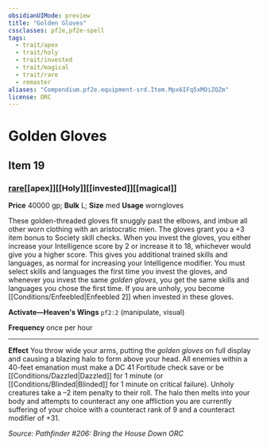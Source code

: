```yaml
---
obsidianUIMode: preview
title: "Golden Gloves"
cssclasses: pf2e,pf2e-spell
tags:
  - trait/apex
  - trait/holy
  - trait/invested
  - trait/magical
  - trait/rare
  - remaster
aliases: "Compendium.pf2e.equipment-srd.Item.Mpx6IFq5xMOiZQZm"
license: ORC
---
```

# Golden Gloves
## Item 19
### [rare](rare.md "Rare Rarity Trait")[[apex]][[Holy]][[invested]][[magical]]


**Price** 40000 gp; 
**Bulk** L; **Size** med
**Usage** worngloves

These golden-threaded gloves fit snuggly past the elbows, and imbue all other worn clothing with an aristocratic mien. The gloves grant you a +3 item bonus to Society skill checks. When you invest the gloves, you either increase your Intelligence score by 2 or increase it to 18, whichever would give you a higher score. This gives you additional trained skills and languages, as normal for increasing your Intelligence modifier. You must select skills and languages the first time you invest the gloves, and whenever you invest the same _golden gloves_, you get the same skills and languages you chose the first time. If you are unholy, you become [[Conditions/Enfeebled|Enfeebled 2]] when invested in these gloves.

**Activate—Heaven's Wings** `pf2:2` (manipulate, visual)

**Frequency** once per hour

* * *

**Effect** You throw wide your arms, putting the _golden gloves_ on full display and causing a blazing halo to form above your head. All enemies within a 40-feet emanation must make a DC 41 Fortitude check save or be [[Conditions/Dazzled|Dazzled]] for 1 minute (or [[Conditions/Blinded|Blinded]] for 1 minute on critical failure). Unholy creatures take a –2 item penalty to their roll. The halo then melts into your body and attempts to counteract any one affliction you are currently suffering of your choice with a counteract rank of 9 and a counteract modifier of +31.

*Source: Pathfinder #206: Bring the House Down*
*ORC*